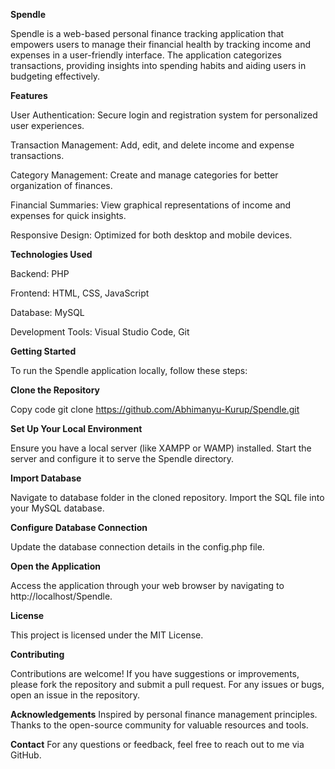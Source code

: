 **Spendle**

Spendle is a web-based personal finance tracking application that empowers users to manage their financial health by tracking income and expenses in a user-friendly interface. The application categorizes transactions, providing insights into spending habits and aiding users in budgeting effectively.

**Features**

  User Authentication: Secure login and registration system for personalized user experiences.
  
  Transaction Management: Add, edit, and delete income and expense transactions.
  
  Category Management: Create and manage categories for better organization of finances.
  
  Financial Summaries: View graphical representations of income and expenses for quick insights.
  
  Responsive Design: Optimized for both desktop and mobile devices.
  

**Technologies Used**

Backend: PHP

Frontend: HTML, CSS, JavaScript

Database: MySQL

Development Tools: Visual Studio Code, Git


**Getting Started**

To run the Spendle application locally, follow these steps:


**Clone the Repository**

Copy code
git clone https://github.com/Abhimanyu-Kurup/Spendle.git


**Set Up Your Local Environment**

Ensure you have a local server (like XAMPP or WAMP) installed.
Start the server and configure it to serve the Spendle directory.


**Import Database**

Navigate to database folder in the cloned repository.
Import the SQL file into your MySQL database.


**Configure Database Connection**

Update the database connection details in the config.php file.


**Open the Application**

Access the application through your web browser by navigating to http://localhost/Spendle.


**License**

This project is licensed under the MIT License.


**Contributing**

Contributions are welcome! If you have suggestions or improvements, please fork the repository and submit a pull request. For any issues or bugs, open an issue in the repository.

**Acknowledgements**
Inspired by personal finance management principles.
Thanks to the open-source community for valuable resources and tools.

**Contact**
For any questions or feedback, feel free to reach out to me via GitHub.
